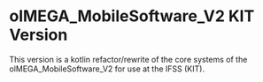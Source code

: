 # olMEGA_MobileSoftware_V2 KIT Version
This version is a kotlin refactor/rewrite of the core systems of the olMEGA_MobileSoftware_V2 for use at the IFSS (KIT).
